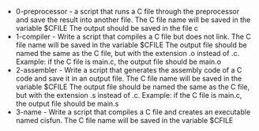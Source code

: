 - 0-preprocessor - a script that runs a C file through the preprocessor and save the result into another file. The C file name will be saved in the variable $CFILE The output should be saved in the file c
- 1-compiler - Write a script that compiles a C file but does not link. The C file name will be saved in the variable $CFILE The output file should be named the same as the C file,
but with the extension .o instead of .c. Example: if the C file is main.c, the output file should be main.o
- 2-assembler - Write a script that generates the assembly code of a C code and save it in an output file. The C file name will be saved in the variable $CFILE
  The output file should be named the same as the C file, but with the extension .s instead of .c. Example: if the C file is main.c, the output file should be main.s
- 3-name - Write a script that compiles a C file and creates an executable named cisfun. The C file name will be saved in the variable $CFILE